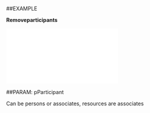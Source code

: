 
##EXAMPLE

**Removeparticipants**



![](..\..\Examples\vbs\SOAppointment.GetParticipants.vbs.txt)


##PARAM: pParticipant

Can be persons or associates, resources are associates

